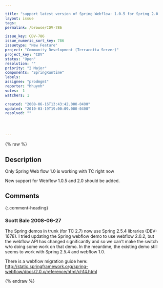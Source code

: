 ```yaml
---

title: "support latest version of Spring Webflow: 1.0.5 for Spring 2.0.x and 2.0 for Spring 2.5"
layout: issue
tags: 
permalink: /browse/CDV-786

issue_key: CDV-786
issue_numeric_sort_key: 786
issuetype: "New Feature"
project: "Community Development (Terracotta Server)"
project_key: "CDV"
status: "Open"
resolution: ""
priority: "2 Major"
components: "SpringRuntime"
labels: 
assignee: "prodmgmt"
reporter: "hhuynh"
votes:  1
watchers: 1

created: "2008-06-16T13:43:42.000-0400"
updated: "2010-03-19T19:00:09.000-0400"
resolved: ""




---
```


{% raw %}

## Description

<div markdown="1" class="description">

Only Spring Web flow 1.0 is working with TC right now

New support for Webflow 1.0.5 and 2.0 should be added.

</div>

## Comments


{:.comment-heading}
### **Scott Bale** <span class="date">2008-06-27</span>

<div markdown="1" class="comment">

The Spring demos in trunk (for TC 2.7) now use Spring 2.5.4 libraries (DEV-1678).  I tried updating the Spring webflow demo to use webflow 2.0.2, but the webflow API has changed significantly and so we can't make the switch w/o doing some work on that demo.  In the meantime, the existing demo still seems to work with Spring 2.5.4 and webflow 1.0.

There is a webflow migration guide here: http://static.springframework.org/spring-webflow/docs/2.0.x/reference/html/ch14.html

</div>



{% endraw %}
